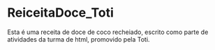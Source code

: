 # ReiceitaDoce_Toti

Esta é uma receita de doce de coco recheiado, escrito como parte de atividades da turma de html, promovido pela Toti.
